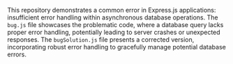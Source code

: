 This repository demonstrates a common error in Express.js applications: insufficient error handling within asynchronous database operations. The `bug.js` file showcases the problematic code, where a database query lacks proper error handling, potentially leading to server crashes or unexpected responses. The `bugSolution.js` file presents a corrected version, incorporating robust error handling to gracefully manage potential database errors.